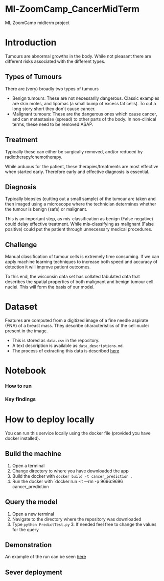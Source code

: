 # Ml-ZoomCamp_CancerMidTerm
 ML ZoomCamp midterm project
# Introduction
 Tumours are abnormal growths in the body. While not pleasant there are different risks associated with the different types.

 ## Types of Tumours
 There are (very) broadly two types of tumours
 * Benign tumours: These are not necessarily dangerous. Classic examples are skin moles, and lipomas (a small bump of excess fat cells). To cut a long story short they don't cause cancer.
 * Malignant tumours: These are the dangerous ones which cause cancer, and can metastasise (spread) to other parts of the body. In non-clinical terms, these need to be removed ASAP.

 ## Treatment
 Typically these can either be surgically removed, and/or reduced by radiotherapy/chemotherapy.

 While arduous for the patient, these therapies/treatments are most effective when started early. Therefore early and effective diagnosis is essential.

 ## Diagnosis
 Typically biopsies (cutting out a small sample) of the tumour are taken and then imaged using a microscope where the technician determines whether the tumour is benign (safe) or malignant. 
 
 This is an important step, as mis-classification as benign (False negative) could delay effective treatment. While mis-classifying as malignant (False positive) could put the patient through unnecessary medical procedures.

 ## Challenge
 Manual classification of tumour cells is extremely time consuming. If we can apply machine learning techniques to increase both speed and accuracy of detection it will improve patient outcomes.

 To this end, the wisconsin data set has collated tabulated data that describes the spatial properties of both malignant and benign tumour cell nuclei. This will form the basis of our model.

# Dataset
 Features are computed from a digitized image of a fine needle aspirate (FNA) of a breast mass. They describe characteristics of the cell nuclei present in the image.

 * This is stored as `data.csv` in the repository. 
 * A text description is available as `data_descriptions.md`. 
 * The process of extracting this data is described [here](https://archive.ics.uci.edu/dataset/17/breast+cancer+wisconsin+diagnostic)

# Notebook
 ### How to run
 ### Key findings

# How to deploy locally
 You can run this service locally using the docker file (provided you have docker installed).
 
 ## Build the machine
 1. Open a terminal
 2. Change directory to where you have downloaded the app
 3. Build the docker with `docker build -t cancer_prediction .`
 4. Run the docker with `docker run -it --rm -p 9696:9696 cancer_prediction

 ## Query the model
 1. Open a new terminal
 2. Navigate to the directory where the repository was downloaded
 3. Type `python PredictTest.py`
    3. If needed feel free to change the values for the query
 ## Demonstration
 An example of the run can be seen [here](https://drive.google.com/file/d/1GYHSnt4kjrok5_YWjQTfuMpZVzAfncNf/view?usp=drive_link)


 ## Sever deployment